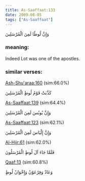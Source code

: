 ```yaml
---
title: As-Saaffaat:133
date: 2009-08-05
tags: ["As-Saaffaat"]
---
```

وَإِنَّ لُوطًا لَمِنَ الْمُرْسَلِينَ
### meaning: 
Indeed Lot was one of the apostles.
### similar verses: 

[Ash-Shu'araa:160](/26/160) (sim:66.0%)

كَذَّبَتْ قَوْمُ لُوطٍ الْمُرْسَلِينَ

[As-Saaffaat:139](/37/139) (sim:64.4%)

وَإِنَّ يُونُسَ لَمِنَ الْمُرْسَلِينَ

[As-Saaffaat:123](/37/123) (sim:62.1%)

وَإِنَّ إِلْيَاسَ لَمِنَ الْمُرْسَلِينَ

[Al-Hijr:61](/15/61) (sim:62.0%)

فَلَمَّا جَاءَ آلَ لُوطٍ الْمُرْسَلُونَ

[Qaaf:13](/50/13) (sim:60.8%)

وَعَادٌ وَفِرْعَوْنُ وَإِخْوَانُ لُوطٍ
